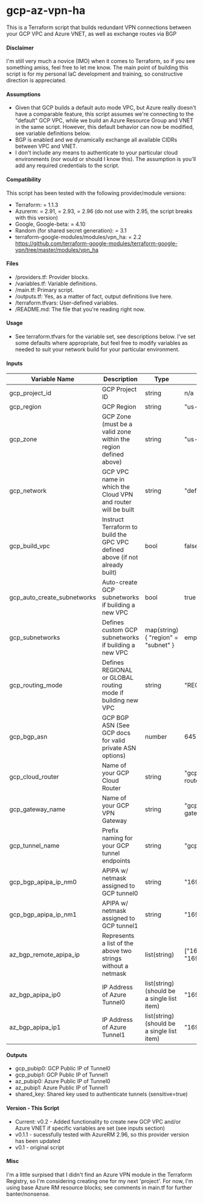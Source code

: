 # gcp-az-vpn-ha
This is a Terraform script that builds redundant VPN connections between your GCP VPC and Azure VNET, as well as exchange routes via BGP

#### Disclaimer
I'm still very much a novice (IMO) when it comes to Terraform, so if you see something amiss, feel free to let me know. The main point of building this script is for my personal IaC development and training, so constructive direction is appreciated.

#### Assumptions
- Given that GCP builds a default auto mode VPC, but Azure really doesn't have a comparable feature, this script assumes we're connecting to the "default" GCP VPC, while we build an Azure Resource Group and VNET in the same script. However, this default behavior can now be modified, see variable definitions below.
- BGP is enabled and we dynamically exchange all available CIDRs between VPC and VNET.
- I don't include any means to authenticate to your particular cloud environments (nor would or should I know this). The assumption is you'll add any required credentials to the script.

#### Compatibility
This script has been tested with the following provider/module versions:
- Terraform: = 1.1.3
- Azurerm: = 2.91, = 2.93, = 2.96  (do not use with 2.95, the script breaks with this version)
- Google, Google-beta: = 4.10
- Random (for shared secret generation): = 3.1
- terraform-google-modules/modules/vpn_ha: = 2.2  https://github.com/terraform-google-modules/terraform-google-vpn/tree/master/modules/vpn_ha

#### Files
- /providers.tf: Provider blocks.
- /variables.tf: Variable definitions.
- /main.tf: Primary script.
- /outputs.tf: Yes, as a matter of fact, output definitions live here.
- /terraform.tfvars: User-defined variables.
- /README.md: The file that you're reading right now.

#### Usage
- See terraform.tfvars for the variable set, see descriptions below. I've set some defaults where appropriate, but feel free to modify variables as needed to suit your network build for your particular environment.

#### Inputs

| Variable Name | Description | Type | Default | Required? |
| --- | --- | --- | --- | --- |
| gcp_project_id | GCP Project ID | string | n/a | Y |
| gcp_region | GCP Region | string | "us-central1" | N |
| gcp_zone | GCP Zone (must be a valid zone within the region defined above) | string | "us-central1-a" | N |
| gcp_network | GCP VPC name in which the Cloud VPN and router will be built | string | "default" | N |
| gcp_build_vpc | Instruct Terraform to build the GPC VPC defined above (if not already built) | bool | false | N |
| gcp_auto_create_subnetworks | Auto-create GCP subnetworks if building a new VPC | bool | true | N |
| gcp_subnetworks | Defines custom GCP subnetworks if building a new VPC | map(string) { "region" = "subnet" } | empty set { } | N |
| gcp_routing_mode | Defines REGIONAL or GLOBAL routing mode if building new VPC | string | "REGIONAL" | N |
| gcp_bgp_asn | GCP BGP ASN (See GCP docs for valid private ASN options) | number | 64519 | N |
| gcp_cloud_router | Name of your GCP Cloud Router | string | "gcp-cloud-router" | N |
| gcp_gateway_name | Name of your GCP VPN Gateway | string | "gcp-vpn-gateway" | N |
| gcp_tunnel_name | Prefix naming for your GCP tunnel endpoints | string | "gcp-tunnel-" | N |
| gcp_bgp_apipa_ip_nm0 | APIPA w/ netmask assigned to GCP tunnel0 | string | "169.254.21.1/30" | N |
| gcp_bgp_apipa_ip_nm1 | APIPA w/ netmask assigned to GCP tunnel1 | string | "169.254.21.5/30" | N |
| az_bgp_remote_apipa_ip | Represents a list of the above two strings without a netmask | list(string) | ["169.254.21.1", "169.254.21.5"] | N |
| az_bgp_apipa_ip0 | IP Address of Azure Tunnel0 | list(string) (should be a single list item) | "169.254.21.2" | N |
| az_bgp_apipa_ip1 | IP Address of Azure Tunnel1 | list(string) (should be a single list item) | "169.254.21.6" | N |







#### Outputs
- gcp_pubip0: GCP Public IP of Tunnel0
- gcp_pubip1: GCP Public IP of Tunnel1
- az_pubip0: Azure Public IP of Tunnel0
- az_pubip1: Azure Public IP of Tunnel1
- shared_key: Shared key used to authenticate tunnels (sensitive=true)

#### Version - This Script
- Current: v0.2 - Added functionality to create new GCP VPC and/or Azure VNET if specific variables are set (see inputs section)
- v0.1.1 - sucessfully tested with AzureRM 2.96, so this provider version has been updated
- v0.1 - original script

#### Misc
I'm a little surpised that I didn't find an Azure VPN module in the Terraform Registry, so I'm considering creating one for my next 'project'. For now, I'm using base Azure RM resource blocks; see comments in main.tf for further banter/nonsense.
